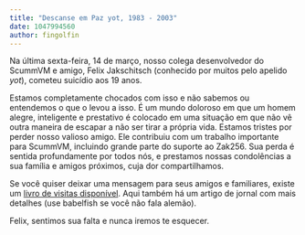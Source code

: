 ```yaml
---
title: "Descanse em Paz yot, 1983 - 2003"
date: 1047994560
author: fingolfin
---
```


Na última sexta-feira, 14 de março, nosso colega desenvolvedor do ScummVM e amigo, Felix Jakschitsch (conhecido por muitos pelo apelido *yot*), cometeu suicídio aos 19 anos.

Estamos completamente chocados com isso e não sabemos ou entendemos o que o levou a isso. É um mundo doloroso em que um homem alegre, inteligente e prestativo é colocado em uma situação em que não vê outra maneira de escapar a não ser tirar a própria vida. Estamos tristes por perder nosso valioso amigo. Ele contribuiu com um trabalho importante para ScummVM, incluindo grande parte do suporte ao Zak256. Sua perda é sentida profundamente por todos nós, e prestamos nossas condolências a sua família e amigos próximos, cuja dor compartilhamos.

Se você quiser deixar uma mensagem para seus amigos e familiares, existe um [livro de visitas disponível](http://www.cbg2003.de/). Aqui também há um artigo de jornal com mais detalhes (use babelfish se você não fala alemão).

Felix, sentimos sua falta e nunca iremos te esquecer.
